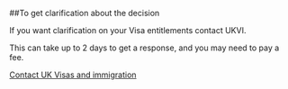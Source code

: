 ##To get clarification about the decision

If you want clarification on your Visa entitlements contact UKVI.

This can take up to 2 days to get a response, and you may need to pay a fee.

[Contact UK Visas and immigration](https://www.gov.uk/contact-ukvi-inside-outside-uk)


